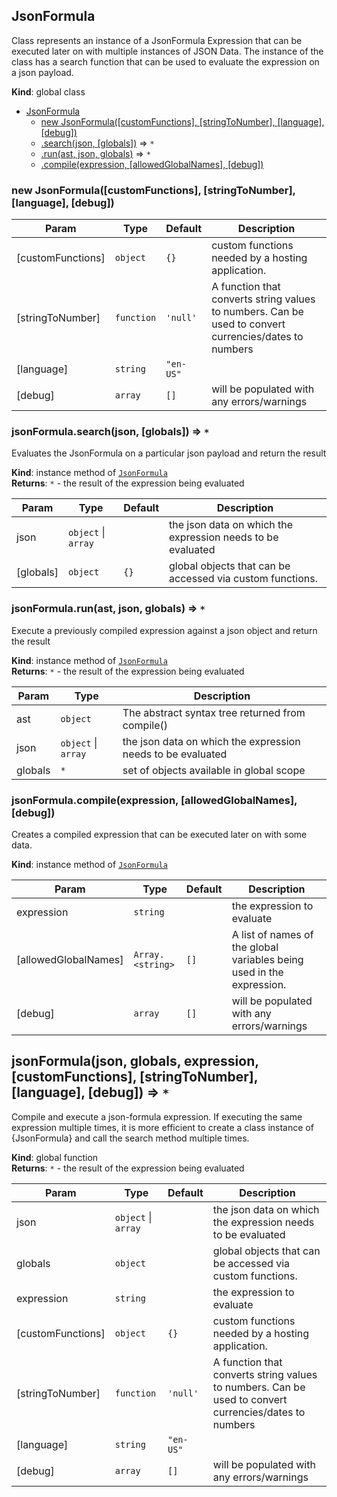 <a name="JsonFormula"></a>

## JsonFormula
Class represents an instance of a JsonFormula Expression that can be executed later on with
multiple instances of JSON Data. The instance of the class has a search
function that can be used to evaluate the expression on a json payload.

**Kind**: global class  

* [JsonFormula](#JsonFormula)
    * [new JsonFormula([customFunctions], [stringToNumber], [language], [debug])](#new_JsonFormula_new)
    * [.search(json, [globals])](#JsonFormula+search) ⇒ <code>\*</code>
    * [.run(ast, json, globals)](#JsonFormula+run) ⇒ <code>\*</code>
    * [.compile(expression, [allowedGlobalNames], [debug])](#JsonFormula+compile)

<a name="new_JsonFormula_new"></a>

### new JsonFormula([customFunctions], [stringToNumber], [language], [debug])

| Param | Type | Default | Description |
| --- | --- | --- | --- |
| [customFunctions] | <code>object</code> | <code>{}</code> | custom functions needed by a hosting application. |
| [stringToNumber] | <code>function</code> | <code>&#x27;null&#x27;</code> | A function that converts string values to numbers. Can be used to convert currencies/dates to numbers |
| [language] | <code>string</code> | <code>&quot;en-US&quot;</code> |  |
| [debug] | <code>array</code> | <code>[]</code> | will be populated with any errors/warnings |

<a name="JsonFormula+search"></a>

### jsonFormula.search(json, [globals]) ⇒ <code>\*</code>
Evaluates the JsonFormula on a particular json payload and return the result

**Kind**: instance method of [<code>JsonFormula</code>](#JsonFormula)  
**Returns**: <code>\*</code> - the result of the expression being evaluated  

| Param | Type | Default | Description |
| --- | --- | --- | --- |
| json | <code>object</code> \| <code>array</code> |  | the json data on which the expression needs to be evaluated |
| [globals] | <code>object</code> | <code>{}</code> | global objects that can be accessed via custom functions. |

<a name="JsonFormula+run"></a>

### jsonFormula.run(ast, json, globals) ⇒ <code>\*</code>
Execute a previously compiled expression against a json object and return the result

**Kind**: instance method of [<code>JsonFormula</code>](#JsonFormula)  
**Returns**: <code>\*</code> - the result of the expression being evaluated  

| Param | Type | Description |
| --- | --- | --- |
| ast | <code>object</code> | The abstract syntax tree returned from compile() |
| json | <code>object</code> \| <code>array</code> | the json data on which the expression needs to be evaluated |
| globals | <code>\*</code> | set of objects available in global scope |

<a name="JsonFormula+compile"></a>

### jsonFormula.compile(expression, [allowedGlobalNames], [debug])
Creates a compiled expression that can be executed later on with some data.

**Kind**: instance method of [<code>JsonFormula</code>](#JsonFormula)  

| Param | Type | Default | Description |
| --- | --- | --- | --- |
| expression | <code>string</code> |  | the expression to evaluate |
| [allowedGlobalNames] | <code>Array.&lt;string&gt;</code> | <code>[]</code> | A list of names of the global variables being used in the expression. |
| [debug] | <code>array</code> | <code>[]</code> | will be populated with any errors/warnings |

<a name="jsonFormula"></a>

## jsonFormula(json, globals, expression, [customFunctions], [stringToNumber], [language], [debug]) ⇒ <code>\*</code>
Compile and execute a json-formula expression.
If executing the same expression multiple times, it is more efficient to create a
class instance of {JsonFormula} and call the search method multiple times.

**Kind**: global function  
**Returns**: <code>\*</code> - the result of the expression being evaluated  

| Param | Type | Default | Description |
| --- | --- | --- | --- |
| json | <code>object</code> \| <code>array</code> |  | the json data on which the expression needs to be evaluated |
| globals | <code>object</code> |  | global objects that can be accessed via custom functions. |
| expression | <code>string</code> |  | the expression to evaluate |
| [customFunctions] | <code>object</code> | <code>{}</code> | custom functions needed by a hosting application. |
| [stringToNumber] | <code>function</code> | <code>&#x27;null&#x27;</code> | A function that converts string values to numbers. Can be used to convert currencies/dates to numbers |
| [language] | <code>string</code> | <code>&quot;en-US&quot;</code> |  |
| [debug] | <code>array</code> | <code>[]</code> | will be populated with any errors/warnings |

